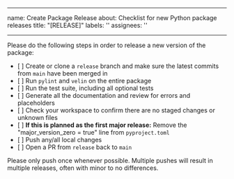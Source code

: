 ______________________________________________________________________

name: Create Package Release
about: Checklist for new Python package releases
title: "\[RELEASE\]"
labels: ''
assignees: ''

______________________________________________________________________

Please do the following steps in order to release a new version of the package:

- \[ \] Create or clone a `release` branch and make sure the latest commits from `main` have been merged in
- \[ \] Run `pylint` and `velin` on the entire package
- \[ \] Run the test suite, including all optional tests
- \[ \] Generate all the documentation and review for errors and placeholders
- \[ \] Check your workspace to confirm there are no staged changes or unknown files
- \[ \] **If this is planned as the first major release:** Remove the "major_version_zero = true" line from `pyproject.toml`
- \[ \] Push any/all local changes
- \[ \] Open a PR from `release` back to `main`

Please only push once whenever possible. Multiple pushes will result in multiple releases, often with minor to no differences.
